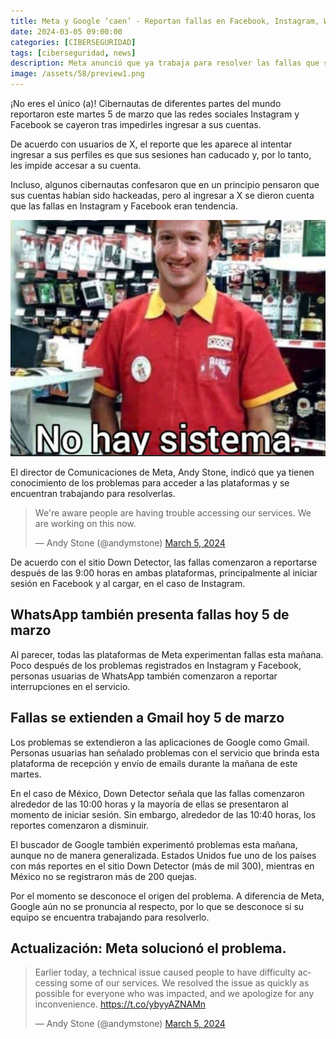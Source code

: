 ```yaml
---
title: Meta y Google ‘caen’ - Reportan fallas en Facebook, Instagram, WhatsApp y Gmail
date: 2024-03-05 09:00:00 
categories: [CIBERSEGURIDAD]
tags: [ciberseguridad, news]
description: Meta anunció que ya trabaja para resolver las fallas que se presentan en sus plataformas esta mañana.
image: /assets/58/preview1.png
---
```


¡No eres el único (a)! Cibernautas de diferentes partes del mundo reportaron este martes 5 de marzo que las redes sociales Instagram y Facebook se cayeron tras impedirles ingresar a sus cuentas.

De acuerdo con usuarios de X, el reporte que les aparece al intentar ingresar a sus perfiles es que sus sesiones han caducado y, por lo tanto, les impide accesar a su cuenta.

Incluso, algunos cibernautas confesaron que en un principio pensaron que sus cuentas habían sido hackeadas, pero al ingresar a X se dieron cuenta que las fallas en Instagram y Facebook eran tendencia.

![Imagen 01](/assets/58/058.jpg)

El director de Comunicaciones de Meta, Andy Stone, indicó que ya tienen conocimiento de los problemas para acceder a las plataformas y se encuentran trabajando para resolverlas.


<blockquote class="twitter-tweet"><p lang="en" dir="ltr">We&#39;re aware people are having trouble accessing our services. We are working on this now.</p>&mdash; Andy Stone (@andymstone) <a href="https://twitter.com/andymstone/status/1765042684132241580?ref_src=twsrc%5Etfw">March 5, 2024</a></blockquote> <script async src="https://platform.twitter.com/widgets.js" charset="utf-8"></script>


De acuerdo con el sitio Down Detector, las fallas comenzaron a reportarse después de las 9:00 horas en ambas plataformas, principalmente al iniciar sesión en Facebook y al cargar, en el caso de Instagram.

## WhatsApp también presenta fallas hoy 5 de marzo

Al parecer, todas las plataformas de Meta experimentan fallas esta mañana. Poco después de los problemas registrados en Instagram y Facebook, personas usuarias de WhatsApp también comenzaron a reportar interrupciones en el servicio.

## Fallas se extienden a Gmail hoy 5 de marzo

Los problemas se extendieron a las aplicaciones de Google como Gmail. Personas usuarias han señalado problemas con el servicio que brinda esta plataforma de recepción y envío de emails durante la mañana de este martes.

En el caso de México, Down Detector señala que las fallas comenzaron alrededor de las 10:00 horas y la mayoría de ellas se presentaron al momento de iniciar sesión. Sin embargo, alrededor de las 10:40 horas, los reportes comenzaron a disminuir.

El buscador de Google también experimentó problemas esta mañana, aunque no de manera generalizada. Estados Unidos fue uno de los países con más reportes en el sitio Down Detector (más de mil 300), mientras en México no se registraron más de 200 quejas.

Por el momento se desconoce el origen del problema. A diferencia de Meta, Google aún no se pronuncia al respecto, por lo que se desconoce si su equipo se encuentra trabajando para resolverlo.

## Actualización: Meta solucionó el problema.

<blockquote class="twitter-tweet"><p lang="en" dir="ltr">Earlier today, a technical issue caused people to have difficulty accessing some of our services. We resolved the issue as quickly as possible for everyone who was impacted, and we apologize for any inconvenience. <a href="https://t.co/ybyyAZNAMn">https://t.co/ybyyAZNAMn</a></p>&mdash; Andy Stone (@andymstone) <a href="https://twitter.com/andymstone/status/1765064721416245460?ref_src=twsrc%5Etfw">March 5, 2024</a></blockquote> <script async src="https://platform.twitter.com/widgets.js" charset="utf-8"></script>


